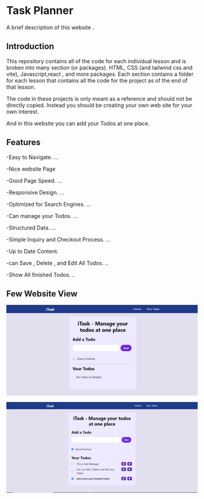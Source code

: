 
# Task Planner

A brief description of this website .
## Introduction
This repository contains all of the code for each individual lesson and is broken into many section (or packages). HTML, CSS (and tailwind css and vite), Javascript,react , and more packages. Each section contains a folder for each lesson that contains all the code for the project as of the end of that lesson.

The code in these projects is only meant as a reference and should not be directly copied. Instead you should be creating your own web site for your own interest.

And in this website you can add your Todos at one place.
## Features

-Easy to Navigate. ...

-Nice website Page

-Good Page Speed. ...

-Responsive Design. ...

-Optimized for Search Engines. ...

-Can manage your Todos. ...

-Structured Data. ...

-Simple Inquiry and Checkout Process. ...

-Up to Date Content.

-can Save , Delete , and Edit All Todos. ..

-Show All finished Todos. ..



## Few Website View

![img 1](https://github.com/Riyak05/Todo_List/blob/main/Images/todo1.PNG?raw=true)

![img 1](https://github.com/Riyak05/Todo_List/blob/main/Images/todo2.PNG?raw=true)





